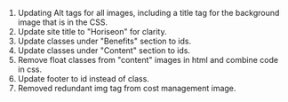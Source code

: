 1. Updating Alt tags for all images, including a title tag for the background image that is in the CSS.
2. Update site title to "Horiseon" for clarity.
3. Update classes under "Benefits" section to ids.
4. Update classes under "Content" section to ids.
5. Remove float classes from "content" images in html and combine code in css.
6. Update footer to id instead of class.
7. Removed redundant img tag from cost management image.
